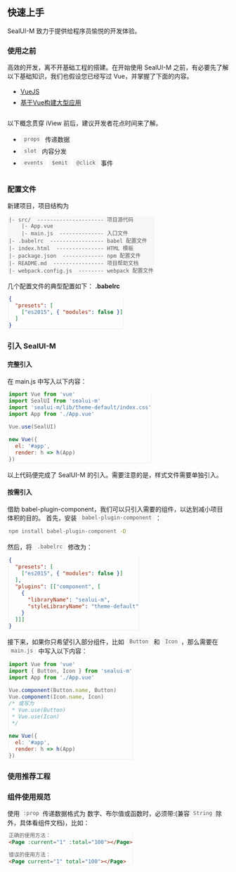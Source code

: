 <style scoped>
    ul{
        padding-left: 30px;
        padding-bottom: 10px;
        > li{
            padding: 3px 0;
        }
    }
    code {
        color: rgba(0,0,0,.65);
        background-color:#f7f7f7;
        border: 1px solid #eee;
        font-family: Consolas,Monaco,Andale Mono,Ubuntu Mono,monospace;
        margin: 0 2px;
        transform: translateY(-2px);
        display: inline-block;
        padding: 1px 5px;
        font-size: 12px;
        border-radius: 3px;
        &.hljs{
            width: 100%;
            padding: 18px 24px;
        }
  }
</style>
## 快速上手
SealUI-M 致力于提供给程序员愉悦的开发体验。

### 使用之前
高效的开发，离不开基础工程的搭建。在开始使用 SealUI-M 之前，有必要先了解以下基础知识，我们也假设您已经写过 Vue，并掌握了下面的内容。
<ul class="demo-li-link">
    <li><a href="http://cn.vuejs.org/guide/components.html" target="_blank">VueJS</a></li>
    <li><a href="http://cn.vuejs.org/guide/application.html" target="_blank">基于Vue构建大型应用</a></li>
</ul>

以下概念贯穿 iView 前后，建议开发者花点时间来了解。
* `props` 传递数据
* `slot` 内容分发
* `events` `$emit` `@click` 事件

### 配置文件
新建项目，项目结构为
```text
|- src/  --------------------- 项目源代码
    |- App.vue
    |- main.js  -------------- 入口文件
|- .babelrc  ----------------- babel 配置文件
|- index.html  --------------- HTML 模板
|- package.json  ------------- npm 配置文件
|- README.md  ---------------- 项目帮助文档
|- webpack.config.js  -------- webpack 配置文件
```

几个配置文件的典型配置如下：
**.babelrc**

```json
{
  "presets": [
    ["es2015", { "modules": false }]
  ]
}
```

### 引入 SealUI-M
#### 完整引入
在 main.js 中写入以下内容：
```javascript
import Vue from 'vue'
import SealUI from 'sealui-m'
import 'sealui-m/lib/theme-default/index.css'
import App from './App.vue'

Vue.use(SealUI)

new Vue({
  el: '#app',
  render: h => h(App)
})
```
以上代码便完成了 SealUI-M 的引入。需要注意的是，样式文件需要单独引入。

#### 按需引入
借助 babel-plugin-component，我们可以只引入需要的组件，以达到减小项目体积的目的。
首先，安装 `babel-plugin-component`：

```bash
npm install babel-plugin-component -D
```

然后，将 `.babelrc` 修改为：
```json
{
  "presets": [
    ["es2015", { "modules": false }]
  ],
  "plugins": [["component", [
    {
      "libraryName": "sealui-m",
      "styleLibraryName": "theme-default"
    }
  ]]]
}
```
接下来，如果你只希望引入部分组件，比如 `Button` 和 `Icon`，那么需要在 `main.js` 中写入以下内容：

```javascript
import Vue from 'vue'
import { Button, Icon } from 'sealui-m'
import App from './App.vue'

Vue.component(Button.name, Button)
Vue.component(Icon.name, Icon)
/* 或写为
 * Vue.use(Button)
 * Vue.use(Icon)
 */

new Vue({
  el: '#app',
  render: h => h(App)
})
```

### 使用推荐工程

### 组件使用规范
使用`:prop`传递数据格式为 数字、布尔值或函数时，必须带:(兼容`String`除外，具体看组件文档)，比如：
```html
正确的使用方法：
<Page :current="1" :total="100"></Page>

错误的使用方法：
<Page current="1" total="100"></Page>
```
